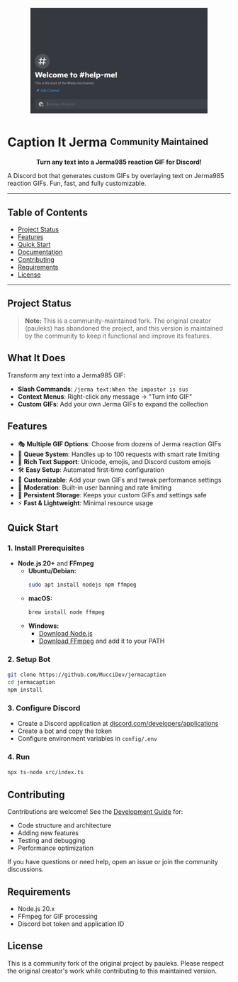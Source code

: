 
<p align="center">
  <img src="usage.gif" alt="Demo GIF" width="400"/>
</p>

# Caption It Jerma <sup><sub>Community Maintained</sub></sup>

<p align="center">
  <b>Turn any text into a Jerma985 reaction GIF for Discord!</b>
</p>

A Discord bot that generates custom GIFs by overlaying text on Jerma985 reaction GIFs. Fun, fast, and fully customizable.


---

## Table of Contents

- [Project Status](#project-status)
- [Features](#features)
- [Quick Start](#quick-start)
- [Documentation](#documentation)
- [Contributing](#contributing)
- [Requirements](#requirements)
- [License](#license)

---

## Project Status

> **Note:** This is a community-maintained fork. The original creator (pauleks) has abandoned the project, and this version is maintained by the community to keep it functional and improve its features.


## What It Does

Transform any text into a Jerma985 GIF:

- **Slash Commands**: `/jerma text:When the impostor is sus`
- **Context Menus**: Right-click any message → "Turn into GIF"
- **Custom GIFs**: Add your own Jerma GIFs to expand the collection


## Features

- 🎭 **Multiple GIF Options**: Choose from dozens of Jerma reaction GIFs
- 🔄 **Queue System**: Handles up to 100 requests with smart rate limiting
- 📝 **Rich Text Support**: Unicode, emojis, and Discord custom emojis
- 🛠️ **Easy Setup**: Automated first-time configuration
- 🔧 **Customizable**: Add your own GIFs and tweak performance settings
- 🔐 **Moderation**: Built-in user banning and rate limiting
- 💾 **Persistent Storage**: Keeps your custom GIFs and settings safe
- ⚡ **Fast & Lightweight**: Minimal resource usage


## Quick Start

### 1. Install Prerequisites

- **Node.js 20+** and **FFmpeg**
  - **Ubuntu/Debian:**
    ```bash
    sudo apt install nodejs npm ffmpeg
    ```
  - **macOS:**
    ```bash
    brew install node ffmpeg
    ```
  - **Windows:**
    - [Download Node.js](https://nodejs.org/en/download/)
    - [Download FFmpeg](https://ffmpeg.org/download.html) and add it to your PATH

### 2. Setup Bot

```bash
git clone https://github.com/MucciDev/jermacaption
cd jermacaption
npm install
```

### 3. Configure Discord

- Create a Discord application at [discord.com/developers/applications](https://discord.com/developers/applications)
- Create a bot and copy the token
- Configure environment variables in `config/.env`

### 4. Run

```bash
npx ts-node src/index.ts
```

## Contributing

Contributions are welcome! See the [Development Guide](docs/DEVELOPMENT.md) for:
- Code structure and architecture
- Adding new features
- Testing and debugging
- Performance optimization

If you have questions or need help, open an issue or join the community discussions.


## Requirements

- Node.js 20.x
- FFmpeg for GIF processing
- Discord bot token and application ID


## License

This is a community fork of the original project by pauleks. Please respect the original creator's work while contributing to this maintained version.
